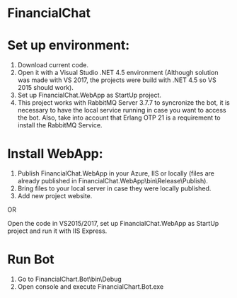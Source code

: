 # FinancialChat




# Set up environment:

1. Download current code.
2. Open it with a Visual Studio .NET 4.5 environment (Although solution was made with VS 2017, the projects were build with .NET 4.5 so VS 2015 should work).
3. Set up FinancialChat.WebApp as StartUp project.
3. This project works with RabbitMQ Server 3.7.7 to syncronize the bot, it is necessary to have the local service running in case you want to access the bot. 
Also, take into account that Erlang OTP 21 is a requirement to install the RabbitMQ Service.



# Install WebApp:

1. Publish FinancialChat.WebApp in your Azure, IIS or locally (files are already published in FinancialChat.WebApp\bin\Release\Publish).
2. Bring files to your local server in case they were locally published.
3. Add new project website.

OR

Open the code in VS2015/2017, set up FinancialChat.WebApp as StartUp project and run it with IIS Express.



# Run Bot

1. Go to FinancialChart.Bot\bin\Debug
2. Open console and execute FinancialChart.Bot.exe
